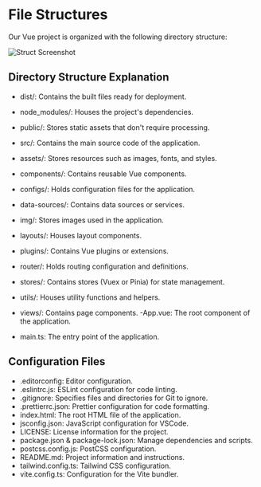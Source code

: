 # File Structures
Our Vue project is organized with the following directory structure:

![Struct Screenshot](/images/struct.png)
## Directory Structure Explanation

- dist/: Contains the built files ready for deployment.
- node_modules/: Houses the project's dependencies.
- public/: Stores static assets that don't require processing.
- src/: Contains the main source code of the application.

- assets/: Stores resources such as images, fonts, and styles.
- components/: Contains reusable Vue components.
- configs/: Holds configuration files for the application.
- data-sources/: Contains data sources or services.
- img/: Stores images used in the application.
- layouts/: Houses layout components.
- plugins/: Contains Vue plugins or extensions.
- router/: Holds routing configuration and definitions.
- stores/: Contains stores (Vuex or Pinia) for state management.
- utils/: Houses utility functions and helpers.
- views/: Contains page components.
-App.vue: The root component of the application.
- main.ts: The entry point of the application.

## Configuration Files

- .editorconfig: Editor configuration.
- .eslintrc.js: ESLint configuration for code linting.
- .gitignore: Specifies files and directories for Git to ignore.
- .prettierrc.json: Prettier configuration for code formatting.
- index.html: The root HTML file of the application.
- jsconfig.json: JavaScript configuration for VSCode.
- LICENSE: License information for the project.
- package.json & package-lock.json: Manage dependencies and scripts.
- postcss.config.js: PostCSS configuration.
- README.md: Project information and instructions.
- tailwind.config.ts: Tailwind CSS configuration.
- vite.config.ts: Configuration for the Vite bundler.